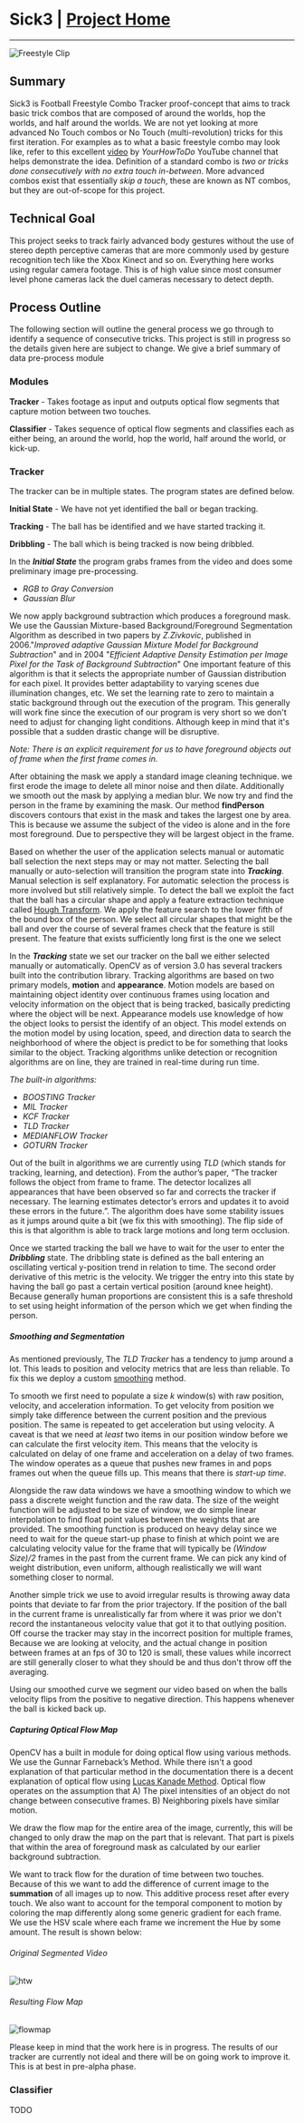 # Sick3 | [Project Home](https://cantaim.live/projects/sick3)
---
![Freestyle Clip](https://github.com/CanntAim/Sick3/blob/switch-to-optical-flow/documentation/test_freestyle_normal.gif?raw=true)

## Summary

Sick3 is Football Freestyle Combo Tracker proof-concept that aims to track basic trick combos that are composed of around the worlds, hop the worlds, and half around the worlds. We are not yet looking at more advanced No Touch combos or No Touch (multi-revolution) tricks for this first iteration. For examples as to what a basic freestyle combo may look like, refer to this excellent [video](https://www.youtube.com/watch?v=2Cb8T9QvvN4) by _YourHowToDo_ YouTube channel that helps demonstrate the idea. Definition of a standard combo is _two or tricks done consecutively with no extra touch in-between_. More advanced combos exist that essentially _skip a touch_, these are known as NT combos, but they are out-of-scope for this project.

## Technical Goal

This project seeks to track fairly advanced body gestures without the use of stereo depth perceptive cameras that are more commonly used by gesture recognition tech like the Xbox Kinect and so on. Everything here works using regular camera footage. This is of high value since most consumer level phone cameras lack the duel cameras necessary to detect depth.  

## Process Outline

The following section will outline the general process we go through to identify a sequence of consecutive tricks. This project is still in progress so the details given here are subject to change. We give a brief summary of data pre-process module

### Modules

**Tracker** - Takes footage as input and outputs optical flow segments that capture motion between two touches.

**Classifier** - Takes sequence of optical flow segments and classifies each as either being, an around the world, hop the world, half around the world, or kick-up.

### Tracker

The tracker can be in multiple states. The program states are defined below.

**Initial State** - We have not yet identified the ball or began tracking.

**Tracking** - The ball has be identified and we have started tracking it.

**Dribbling** - The ball which is being tracked is now being dribbled.

In the _**Initial State**_ the program grabs frames from the video and does some preliminary image pre-processing.

* _RGB to Gray Conversion_
* _Gaussian Blur_

We now apply background subtraction which produces a foreground mask. We use the Gaussian Mixture-based Background/Foreground Segmentation Algorithm as described in two papers by _Z.Zivkovic_, published in 2006."_Improved adaptive Gaussian Mixture Model for Background Subtraction_" and in 2004 "_Efficient Adaptive Density Estimation per Image Pixel for the Task of Background Subtraction_" One important feature of this algorithm is that it selects the appropriate number of Gaussian distribution for each pixel. It provides better adaptability to varying scenes due illumination changes, etc. We set the learning rate to zero to maintain a static background through out the execution of the program. This generally will work fine since the execution of our program is very short so we don't need to adjust for changing light conditions. Although keep in mind that it's possible that a sudden drastic change will be disruptive.

_Note: There is an explicit requirement for us to have foreground objects out of frame when the first frame comes in._

After obtaining the mask we apply a standard image cleaning technique. we first erode the image to delete all minor noise and then dilate. Additionally we smooth out the mask by applying a median blur. We now try and find the person in the frame by examining the mask. Our method **findPerson** discovers contours that exist in the mask and takes the largest one by area. This is because we assume the subject of the video is alone and in the fore most foreground. Due to perspective they will be largest object in the frame.

Based on whether the user of the application selects manual or automatic ball selection the next steps may or may not matter. Selecting the ball manually or auto-selection will transition the program state into _**Tracking**_. Manual selection is self explanatory. For automatic selection the process is more involved but still relatively simple. To detect the ball we exploit the fact that the ball has a circular shape and apply a feature extraction technique called [Hough Transform](https://en.wikipedia.org/wiki/Hough_transform). We apply the feature search to the lower fifth of the bound box of the person. We select all circular shapes that might be the ball and over the course of several frames check that the feature is still present. The feature that exists sufficiently long first is the one we select

In the _**Tracking**_ state we set our tracker on the ball we either selected manually or automatically. OpenCV as of version 3.0 has several trackers built into the contribution library. Tracking algorithms are based on two primary models, **motion** and **appearance**. Motion models are based on maintaining object identity over continuous frames using location and velocity information on the object that is being tracked, basically predicting where the object will be next. Appearance models use knowledge of how the object looks to persist the identify of an object. This model extends on the motion model by using location, speed, and direction data to search the neighborhood of where the object is predict to be for something that looks similar to the object. Tracking algorithms unlike detection or recognition algorithms are on line, they are trained in real-time during run time.

_The built-in algorithms:_

* _BOOSTING Tracker_
* _MIL Tracker_
* _KCF Tracker_
* _TLD Tracker_
* _MEDIANFLOW Tracker_
* _GOTURN Tracker_

Out of the built in algorithms we are currently using _TLD_ (which stands for tracking, learning, and detection). From the author’s paper, “The tracker follows the object from frame to frame. The detector localizes all appearances that have been observed so far and corrects the tracker if necessary. The learning estimates detector’s errors and updates it to avoid these errors in the future.”. The algorithm does have some stability issues as it jumps around quite a bit (we fix this with smoothing). The flip side of this is that algorithm is able to track large motions and long term occlusion.

Once we started tracking the ball we have to wait for the user to enter the _**Dribbling**_ state. The dribbling state is defined as the ball entering an oscillating vertical y-position trend in relation to time. The second order derivative of this metric is the velocity. We trigger the entry into this state by having the ball go past a certain vertical position (around knee height). Because generally human proportions are consistent this is a safe threshold to set using height information of the person which we get when finding the person.

##### Smoothing and Segmentation

As mentioned previously, The _TLD Tracker_ has a tendency to jump around a lot. This leads to position and velocity metrics that are less than reliable. To fix this we deploy a custom [smoothing](https://en.wikipedia.org/wiki/Smoothing) method.

To smooth we first need to populate a size _k_ window(s) with raw position, velocity, and acceleration information. To get velocity from position we simply take difference between the current position and the previous position. The same is repeated to get acceleration but using velocity. A caveat is that we need at _least_ two items in our position window before we can calculate the first velocity item. This means that the velocity is calculated on delay of one frame and acceleration on a delay of two frames. The window operates as a queue that pushes new frames in and pops frames out when the queue fills up. This means that there is _start-up time_.

Alongside the raw data windows we have a smoothing window to which we pass a discrete weight function and the raw data. The size of the weight function will be adjusted to be size of window, we do simple linear interpolation to find float point values between the weights that are provided. The smoothing function is produced on heavy delay since we need to wait for the queue start-up phase to finish at which point we are calculating velocity value for the frame that will typically be _(Window Size)/2_ frames in the past from the current frame. We can pick any kind of weight distribution, even uniform, although realistically we will want something closer to normal.

Another simple trick we use to avoid irregular results is throwing away data points that deviate to far from the prior trajectory. If the position of the ball in the current frame is unrealistically far from where it was prior we don't record the instantaneous velocity value that got it to that outlying position. Off course the tracker may stay in the incorrect position for multiple frames, Because we are looking at velocity, and the actual change in position between frames at an fps of 30 to 120 is small, these values while incorrect are still generally closer to what they should be and thus don't throw off the averaging.

Using our smoothed curve we segment our video based on when the balls velocity flips from the positive to negative direction. This happens whenever the ball is kicked back up.

##### Capturing Optical Flow Map

OpenCV has a built in module for doing optical flow using various methods. We use the Gunnar Farneback’s Method. While there isn't a good explanation of that particular method in the documentation there is a decent explanation of optical flow using [Lucas Kanade Method](https://docs.opencv.org/3.3.1/d7/d8b/tutorial_py_lucas_kanade.html).
Optical flow operates on the assumption that A) The pixel intensities of an object do not change between consecutive frames. B) Neighboring pixels have similar motion.

We draw the flow map for the entire area of the image, currently, this will be changed to only draw the map on the part that is relevant. That part is pixels that within the area of foreground mask as calculated by our earlier background subtraction.

We want to track flow for the duration of time between two touches. Because of this we want to add the difference of current image to the **summation** of all images up to now. This additive process reset after every touch. We also want to account for the temporal component to motion by coloring the map differently along some generic gradient for each frame. We use the HSV scale where each frame we increment the Hue by some amount. The result is shown below:

###### Original Segmented Video
![htw](https://github.com/CanntAim/Sick3/blob/switch-to-optical-flow/documentation/htw.gif?raw=true)

###### Resulting Flow Map
![flowmap](https://github.com/CanntAim/Sick3/blob/switch-to-optical-flow/documentation/htw_flowmap.jpg?raw=true)

Please keep in mind that the work here is in progress. The results of our tracker are currently not ideal and there will be on going work to improve it. This is at best in pre-alpha phase.

### Classifier

TODO
